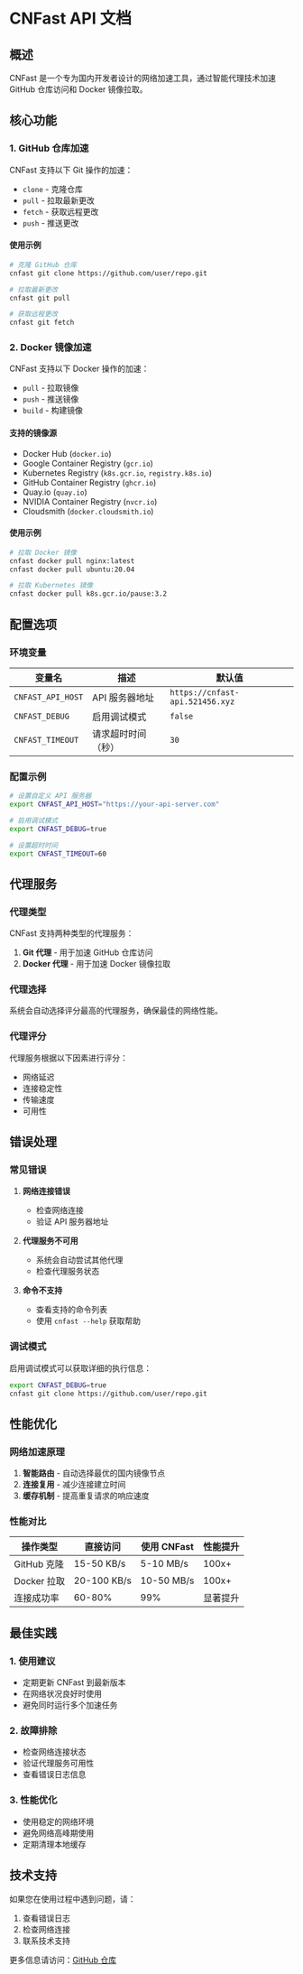 # CNFast API 文档

## 概述

CNFast 是一个专为国内开发者设计的网络加速工具，通过智能代理技术加速 GitHub 仓库访问和 Docker 镜像拉取。

## 核心功能

### 1. GitHub 仓库加速

CNFast 支持以下 Git 操作的加速：

- `clone` - 克隆仓库
- `pull` - 拉取最新更改
- `fetch` - 获取远程更改
- `push` - 推送更改

#### 使用示例

```bash
# 克隆 GitHub 仓库
cnfast git clone https://github.com/user/repo.git

# 拉取最新更改
cnfast git pull

# 获取远程更改
cnfast git fetch
```

### 2. Docker 镜像加速

CNFast 支持以下 Docker 操作的加速：

- `pull` - 拉取镜像
- `push` - 推送镜像
- `build` - 构建镜像

#### 支持的镜像源

- Docker Hub (`docker.io`)
- Google Container Registry (`gcr.io`)
- Kubernetes Registry (`k8s.gcr.io`, `registry.k8s.io`)
- GitHub Container Registry (`ghcr.io`)
- Quay.io (`quay.io`)
- NVIDIA Container Registry (`nvcr.io`)
- Cloudsmith (`docker.cloudsmith.io`)

#### 使用示例

```bash
# 拉取 Docker 镜像
cnfast docker pull nginx:latest
cnfast docker pull ubuntu:20.04

# 拉取 Kubernetes 镜像
cnfast docker pull k8s.gcr.io/pause:3.2
```

## 配置选项

### 环境变量

| 变量名 | 描述 | 默认值 |
|--------|------|--------|
| `CNFAST_API_HOST` | API 服务器地址 | `https://cnfast-api.521456.xyz` |
| `CNFAST_DEBUG` | 启用调试模式 | `false` |
| `CNFAST_TIMEOUT` | 请求超时时间（秒） | `30` |

### 配置示例

```bash
# 设置自定义 API 服务器
export CNFAST_API_HOST="https://your-api-server.com"

# 启用调试模式
export CNFAST_DEBUG=true

# 设置超时时间
export CNFAST_TIMEOUT=60
```

## 代理服务

### 代理类型

CNFast 支持两种类型的代理服务：

1. **Git 代理** - 用于加速 GitHub 仓库访问
2. **Docker 代理** - 用于加速 Docker 镜像拉取

### 代理选择

系统会自动选择评分最高的代理服务，确保最佳的网络性能。

### 代理评分

代理服务根据以下因素进行评分：

- 网络延迟
- 连接稳定性
- 传输速度
- 可用性

## 错误处理

### 常见错误

1. **网络连接错误**
   - 检查网络连接
   - 验证 API 服务器地址

2. **代理服务不可用**
   - 系统会自动尝试其他代理
   - 检查代理服务状态

3. **命令不支持**
   - 查看支持的命令列表
   - 使用 `cnfast --help` 获取帮助

### 调试模式

启用调试模式可以获取详细的执行信息：

```bash
export CNFAST_DEBUG=true
cnfast git clone https://github.com/user/repo.git
```

## 性能优化

### 网络加速原理

1. **智能路由** - 自动选择最优的国内镜像节点
2. **连接复用** - 减少连接建立时间
3. **缓存机制** - 提高重复请求的响应速度

### 性能对比

| 操作类型 | 直接访问 | 使用 CNFast | 性能提升 |
|----------|----------|-------------|----------|
| GitHub 克隆 | 15-50 KB/s | 5-10 MB/s | 100x+ |
| Docker 拉取 | 20-100 KB/s | 10-50 MB/s | 100x+ |
| 连接成功率 | 60-80% | 99% | 显著提升 |

## 最佳实践

### 1. 使用建议

- 定期更新 CNFast 到最新版本
- 在网络状况良好时使用
- 避免同时运行多个加速任务

### 2. 故障排除

- 检查网络连接状态
- 验证代理服务可用性
- 查看错误日志信息

### 3. 性能优化

- 使用稳定的网络环境
- 避免网络高峰期使用
- 定期清理本地缓存

## 技术支持

如果您在使用过程中遇到问题，请：

1. 查看错误日志
2. 检查网络连接
3. 联系技术支持

更多信息请访问：[GitHub 仓库](https://github.com/sallaixu/cnfast)
